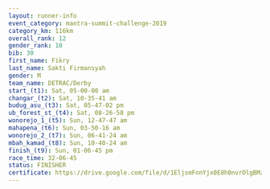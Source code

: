 ```yaml
---
layout: runner-info 
event_category: mantra-summit-challenge-2019 
category_km: 116km 
overall_rank: 12
gender_rank: 10
bib: 30
first_name: Fikry
last_name: Sakti Firmansyah
gender: M
team_name: DETRAC/Derby
start_(t1): Sat, 05-00-00 am
changar_(t2): Sat, 10-35-41 am
budug_asu_(t3): Sat, 05-47-02 pm
ub_forest_st_(t4): Sat, 08-26-58 pm
wonorejo_1_(t5): Sun, 12-47-47 am
mahapena_(t6): Sun, 03-50-16 am
wonorejo_2_(t7): Sun, 06-41-24 am
mbah_kamad_(t8): Sun, 10-40-24 am
finish_(t9): Sun, 01-06-45 pm
race_time: 32-06-45
status: FINISHER
certificate: https://drive.google.com/file/d/1EljsmFnnYjx0E8h0nvrOlgBMzIrQj5yf/view?usp=sharing
---
```

